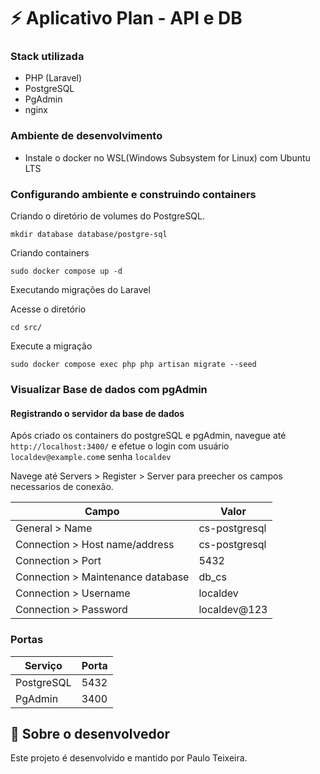 # ⚡ Aplicativo Plan - API e DB #

### Stack utilizada

- PHP (Laravel)
- PostgreSQL
- PgAdmin
- nginx

### Ambiente de desenvolvimento

- Instale o docker no WSL(Windows Subsystem for Linux) com Ubuntu LTS 

### Configurando ambiente e construindo containers

Criando o diretório de volumes do PostgreSQL.

```
mkdir database database/postgre-sql
```

Criando containers

```
sudo docker compose up -d
```

Executando migrações do Laravel

Acesse o diretório

```
cd src/
```

Execute a migração

```
sudo docker compose exec php php artisan migrate --seed
```

### Visualizar Base de dados com pgAdmin
#### Registrando o servidor da base de dados

Após criado os containers do postgreSQL e pgAdmin, navegue até `http://localhost:3400/` e efetue o login com usuário `localdev@example.com`e senha `localdev`

Navege até Servers > Register > Server para preecher os campos necessarios de conexão.

| Campo  | Valor |
| --- | --- |
| General > Name | cs-postgresql | 
| Connection > Host name/address | cs-postgresql |
| Connection > Port | 5432 |
| Connection > Maintenance database | db_cs |
| Connection > Username | localdev |
| Connection > Password | localdev@123 |

### Portas
| Serviço  | Porta |
| --- | --- |
| PostgreSQL | 5432 |
| PgAdmin | 3400 |

## 🚀 Sobre o desenvolvedor

Este projeto é desenvolvido e mantido por Paulo Teixeira.
